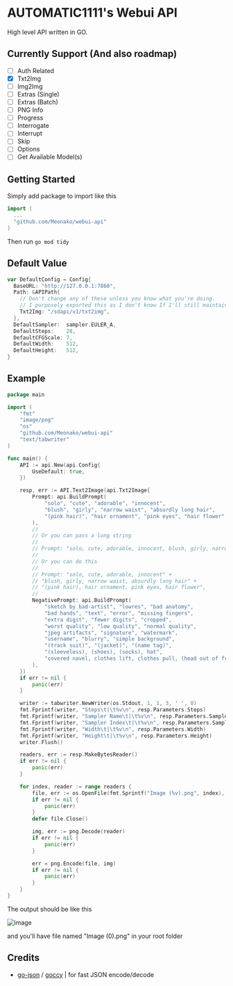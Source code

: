 # AUTOMATIC1111's Webui API

High level API written in GO.

## Currently Support (And also roadmap)

- [ ] Auth Related
- [x] Txt2Img
- [ ] Img2Img
- [ ] Extras (Single)
- [ ] Extras (Batch)
- [ ] PNG Info
- [ ] Progress
- [ ] Interrogate
- [ ] Interrupt
- [ ] Skip
- [ ] Options
- [ ] Get Available Model(s)
 
## Getting Started

Simply add package to import like this
```go
import (
  ...
  "github.com/Meonako/webui-api"
)
```

Then run `go mod tidy`

## Default Value
```go
var DefaultConfig = Config{
  BaseURL: "http://127.0.0.1:7860",
  Path: &APIPath{
    // Don't change any of these unless you know what you're doing. 
    // I purposely exported this as I don't know If I'll still maintain this pkg in the future
    Txt2Img: "/sdapi/v1/txt2img",
  },
  DefaultSampler:  sampler.EULER_A,
  DefaultSteps:    28,
  DefaultCFGScale: 7,
  DefaultWidth:    512,
  DefaultHeight:   512,
}
```

## Example

```go
package main

import (
	"fmt"
	"image/png"
	"os"
	"github.com/Meonako/webui-api"
	"text/tabwriter"
)

func main() {
	API := api.New(api.Config{
		UseDefault: true,
	})

	resp, err := API.Text2Image(api.Txt2Image{
		Prompt: api.BuildPrompt(
			"solo", "cute", "adorable", "innocent",
			"blush", "girly", "narrow waist", "absurdly long hair",
			"(pink hair)", "hair ornament", "pink eyes", "hair flower",
		),
		//
		// Or you can pass a long string
		//
		// Prompt: "solo, cute, adorable, innocent, blush, girly, narrow waist, absurdly long hair, (pink hair), hair ornament, pink eyes, hair flower",
		//
		// Or you can do this
		//
		// Prompt: "solo, cute, adorable, innocent" +
		// "blush, girly, narrow waist, absurdly long hair" +
		// "(pink hair), hair ornament, pink eyes, hair flower",
		//
		NegativePrompt: api.BuildPrompt(
			"sketch by bad-artist", "lowres", "bad anatomy",
			"bad hands", "text", "error", "missing fingers",
			"extra digit", "fewer digits", "cropped",
			"worst quality", "low quality", "normal quality",
			"jpeg artifacts", "signature", "watermark",
			"username", "blurry", "simple background",
			"(track suit)", "(jacket)", "(name tag)",
			"(sleeveless), (shoes), (socks), hat",
			"covered navel, clothes lift, clothes pull, (head out of frame)",
		),
	})
	if err != nil {
		panic(err)
	}

	writer := tabwriter.NewWriter(os.Stdout, 1, 1, 3, ' ', 0)
	fmt.Fprintf(writer, "Steps\t|\t%v\n", resp.Parameters.Steps)
	fmt.Fprintf(writer, "Sampler Name\t|\t%v\n", resp.Parameters.SamplerName)
	fmt.Fprintf(writer, "Sampler Index\t|\t%v\n", resp.Parameters.SamplerIndex)
	fmt.Fprintf(writer, "Width\t|\t%v\n", resp.Parameters.Width)
	fmt.Fprintf(writer, "Height\t|\t%v\n", resp.Parameters.Height)
	writer.Flush()

	readers, err := resp.MakeBytesReader()
	if err != nil {
		panic(err)
	}

	for index, reader := range readers {
		file, err := os.OpenFile(fmt.Sprintf("Image (%v).png", index), os.O_WRONLY|os.O_CREATE, 0777)
		if err != nil {
			panic(err)
		}
		defer file.Close()

		img, err := png.Decode(reader)
		if err != nil {
			panic(err)
		}

		err = png.Encode(file, img)
		if err != nil {
			panic(err)
		}
	}
}

```

The output should be like this

![image](https://user-images.githubusercontent.com/76484203/207892808-dbe685d6-5933-4cf1-a925-b5dd2797b407.png)

and you'll have file named "Image (0).png" in your root folder

## Credits
- [go-json](https://github.com/goccy/go-json) / [goccy](https://github.com/goccy) | for fast JSON encode/decode
